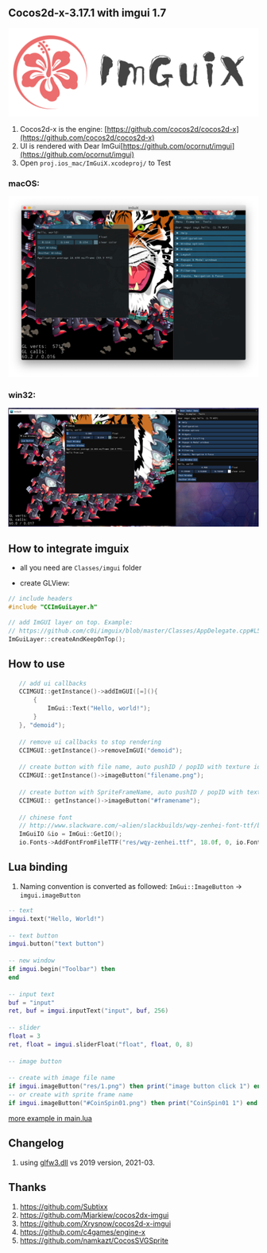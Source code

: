 ## Cocos2d-x-3.17.1 with imgui 1.7

![](docs/logo.png)

1. Cocos2d-x is the engine: [https://github.com/cocos2d/cocos2d-x](https://github.com/cocos2d/cocos2d-x)
2. UI is rendered with Dear ImGui[https://github.com/ocornut/imgui](https://github.com/ocornut/imgui)
3. Open `proj.ios_mac/ImGuiX.xcodeproj/` to Test

### macOS:
![macOS](docs/imguix.png)

### win32:
![win32](docs/imgui-win32.png)

## How to integrate imguix

- all you need are `Classes/imgui` folder

- create GLView:

```c++
// include headers
#include "CCImGuiLayer.h"
```

```c++
// add ImGUI layer on top. Example:
// https://github.com/c0i/imguix/blob/master/Classes/AppDelegate.cpp#L56
ImGuiLayer::createAndKeepOnTop();
```

## How to use

```c++
   // add ui callbacks
   CCIMGUI::getInstance()->addImGUI([=](){
       {
           ImGui::Text("Hello, world!");
       }
   }, "demoid");

   // remove ui callbacks to stop rendering
   CCIMGUI::getInstance()->removeImGUI("demoid");

   // create button with file name, auto pushID / popID with texture id
   CCIMGUI::getInstance()->imageButton("filename.png");

   // create button with SpriteFrameName, auto pushID / popID with texture id
   CCIMGUI:: getInstance()->imageButton("#framename");

   // chinese font
   // http://www.slackware.com/~alien/slackbuilds/wqy-zenhei-font-ttf/build/wqy-zenhei-0.4.23-1.tar.gz
   ImGuiIO &io = ImGui::GetIO();
   io.Fonts->AddFontFromFileTTF("res/wqy-zenhei.ttf", 18.0f, 0, io.Fonts->GetGlyphRangesChinese());
```

## Lua binding

1. Naming convention is converted as followed: `ImGui::ImageButton` -> `imgui.imageButton`

```lua
-- text
imgui.text("Hello, World!")

-- text button
imgui.button("text button")

-- new window
if imgui.begin("Toolbar") then
end

-- input text
buf = "input"
ret, buf = imgui.inputText("input", buf, 256)

-- slider
float = 3
ret, float = imgui.sliderFloat("float", float, 0, 8)

-- image button

-- create with image file name
if imgui.imageButton("res/1.png") then print("image button click 1") end
-- or create with sprite frame name
if imgui.imageButton("#CoinSpin01.png") then print("CoinSpin01 1") end
```

[more example in main.lua](Resources/res/main.lua)

## Changelog

1. using [glfw3.dll](https://github.com/glfw/glfw/releases/download/3.3.3/glfw-3.3.3.bin.WIN32.zip) vs 2019 version, 2021-03.

## Thanks
1. https://github.com/Subtixx
2. https://github.com/Mjarkiew/cocos2dx-imgui
3. https://github.com/Xrysnow/cocos2d-x-imgui
4. https://github.com/c4games/engine-x
5. https://github.com/namkazt/CocosSVGSprite

